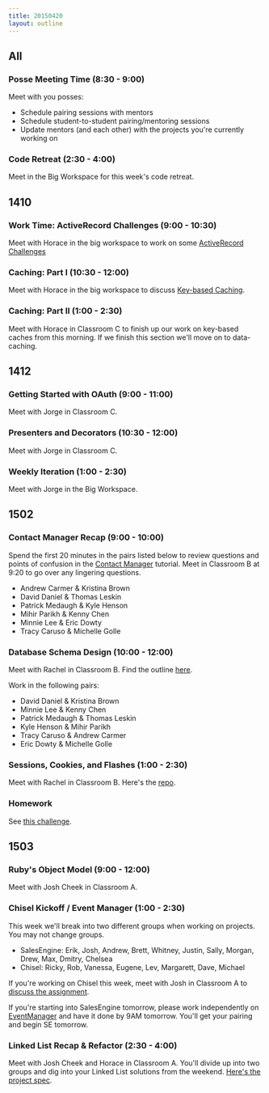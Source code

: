 ```yaml
---
title: 20150420
layout: outline
---
```


## All

### Posse Meeting Time (8:30 - 9:00)

Meet with you posses:

* Schedule pairing sessions with mentors
* Schedule student-to-student pairing/mentoring sessions
* Update mentors (and each other) with the projects you're currently working on

### Code Retreat (2:30 - 4:00)

Meet in the Big Workspace for this week's code retreat.

## 1410

### Work Time: ActiveRecord Challenges (9:00 - 10:30)

Meet with Horace in the big workspace to work on some [ActiveRecord Challenges](https://gist.github.com/worace/79c93b87da1a232fb2f7)

### Caching: Part I (10:30 - 12:00)

Meet with Horace in the big workspace to discuss [Key-based Caching](https://github.com/turingschool/lesson_plans/blob/master/ruby_04-apis_and_scalability/key_based_caching.markdown).

### Caching: Part II (1:00 - 2:30)

Meet with Horace in Classroom C to finish up our work on key-based caches from this morning. If we finish this section we'll move on to data-caching.

## 1412

### Getting Started with OAuth (9:00 - 11:00)

Meet with Jorge in Classroom C.

### Presenters and Decorators (10:30 - 12:00)

Meet with Jorge in Classroom C.

### Weekly Iteration (1:00 - 2:30)

Meet with Jorge in the Big Workspace.

## 1502

### Contact Manager Recap (9:00 - 10:00)

Spend the first 20 minutes in the pairs listed below to review questions and points of confusion in the [Contact Manager](http://tutorials.jumpstartlab.com/projects/contact_manager.html) tutorial. Meet in Classroom B at 9:20 to go over any lingering questions. 

* Andrew Carmer & Kristina Brown
* David Daniel & Thomas Leskin
* Patrick Medaugh & Kyle Henson
* Mihir Parikh & Kenny Chen
* Minnie Lee & Eric Dowty
* Tracy Caruso & Michelle Golle

### Database Schema Design (10:00 - 12:00)

Meet with Rachel in Classroom B. Find the outline [here](https://github.com/turingschool/lesson_plans/blob/master/ruby_02-web_applications_with_ruby/database_schema_design.markdown). 

Work in the following pairs:

* David Daniel & Kristina Brown
* Minnie Lee & Kenny Chen
* Patrick Medaugh & Thomas Leskin
* Kyle Henson & Mihir Parikh 
* Tracy Caruso & Andrew Carmer 
* Eric Dowty & Michelle Golle

### Sessions, Cookies, and Flashes (1:00 - 2:30)

Meet with Rachel in Classroom B. Here's the [repo](https://github.com/rwarbelow/sessions-cookies-flashes). 

### Homework

See [this challenge](https://github.com/turingschool/challenges/blob/master/sessions_flashes_cookies.markdown).

## 1503

### Ruby's Object Model (9:00 - 12:00)

Meet with Josh Cheek in Classroom A.  

### Chisel Kickoff / Event Manager (1:00 - 2:30)

This week we'll break into two different groups when working on projects. You may not change groups.

* SalesEngine: Erik, Josh, Andrew, Brett, Whitney, Justin, Sally, Morgan, Drew, Max, Dmitry, Chelsea
* Chisel: Ricky, Rob, Vanessa, Eugene, Lev, Margarett, Dave, Michael

If you're working on Chisel this week, meet with Josh in Classroom A to [discuss the assignment](https://github.com/JumpstartLab/curriculum/blob/master/source/projects/chisel.markdown).

If you're starting into SalesEngine tomorrow, please work independently on [EventManager](http://tutorials.jumpstartlab.com/projects/eventmanager.html) and have it done by 9AM tomorrow. You'll get your pairing and begin SE tomorrow.

### Linked List Recap & Refactor (2:30 - 4:00)

Meet with Josh Cheek and Horace in Classroom A. You'll divide up into two groups and dig into your Linked List solutions
from the weekend. [Here's the project spec](https://github.com/turingschool/challenges/blob/master/linked_lists.markdown).

